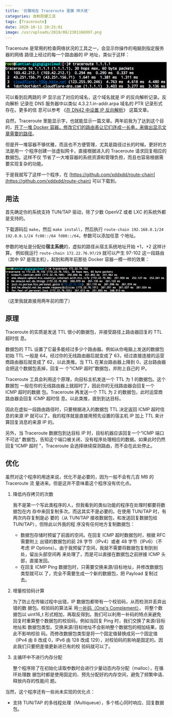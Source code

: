 ```yaml
---
title: '优雅地在 Traceroute 里膜 拜大佬'
categories: 自制软硬工具
tags: [Traceroute]
date: 2020-10-11 20:25:01
image: /usr/uploads/2018/08/2301166997.png
---
```


Traceroute 是常用的检查网络状况的工具之一，会显示你操作的电脑到指定服务器的网络
路径上经过的每一个路由器的 IP 地址，类似于这样：

![Traceroute 示例](../../../../usr/uploads/2018/08/2301166997.png)

可以看到后两跳的 IP 显示出了对应的域名，这个域名就是 IP 的反向解析记录。反向解析
记录在 DNS 服务器中以类似 4.3.2.1.in-addr.arpa 域名的 PTR 记录形式存在。更多的信
息可以参考
《[在 DN42 中设置 IP 反向解析](/article/modify-website/dn42-ip-reverse-record.lantian)》
这篇文章。

自然，Traceroute 里能显示字，也就能显示一篇文章。两年前我为了达到这个目
的，[开了一堆 Docker 容器，修改它们的路由表让它们连成一长串，来做出显示文章需要的路径](/article/modify-computer/worship-in-traceroute.lantian)。

但是开一堆容器不够优雅，而且也不方便管理，尤其是路径过长的时候。更好的方法是用一
个程序创建一张虚拟网卡，直接根据进入的 Traceroute 请求回复相应的数据包。这样不仅
节省了一大堆容器的系统资源和管理负担，而且也容易根据需要实现复杂的功能。

于是我就写了这样一个程序，在
[https://github.com/xddxdd/route-chain](https://github.com/xddxdd/route-chain)
可以下载到。

## 用法

首先确定你的系统支持 TUN/TAP 驱动，除了少数 OpenVZ 或者 LXC 的系统外都是支持的。

下载源码后 `make`，然后 `make install`，然后执行
`route-chain 192.168.0.1/24 192.0.0.1/24 fc00::/64 fd00::/64`，参数可以添加任意
个地址。

参数的地址是分配给**宿主系统**的，虚拟的路径从宿主系统地址开始 +1，+2 这样计算。
例如我运行 `route-chain 172.22.76.97/29` 就可以产生 97-102 这一段路由（其中 97
是宿主机），起到和两年前那些 Docker 容器一模一样的效果：

![Traceroute 效果](../../../../usr/uploads/2018/08/1311499371.png)

（这里我就直接用两年前的图了）

## 原理

Traceroute 的实质是发送 TTL 很小的数据包，并接受路径上路由器回复的 TTL 超时信
息。

数据包的 TTL 设置了它最多能经过多少个路由器。例如从你电脑上发送的数据包初始 TTL
一般是 64，经过你的无线路由器后就变成了 63，经过直接连接的运营商路由器后就变成了
62，以此类推。当 TTL 在某台路由器上降到 0，这台路由器会把这个数据包丢掉，回复一
个“ICMP 超时”数据包，并附上自己的 IP。

Traceroute 工具会利用这个原理，向目标主机发送一个 TTL 为 1 的数据包。这个数据包
一般在你的无线路由器上就超时了，因此你的无线路由器会回复一个 ICMP 超时的数据
包。Traceroute 再发送一个 TTL 为 2 的数据包，此时运营商路由器会回复 ICMP 超时信
息。以此类推，直到到达目标。

因此在虚拟一段路由路径时，只要根据进入的数据包 TTL 决定返回 ICMP 超时信息的来源
IP 就可以了。我的程序就是直接用预先设置的宿主机 IP 加上 TTL 来计算回复消息的来源
IP 的。

另外，当 Traceroute 数据包到达目标 IP 时，目标机器应该回复一个“ICMP 端口不可达”
数据包，告知这个端口被关闭，没有程序处理相应的数据。如果此时仍然回复“ICMP 超时
”，Traceroute 会选择继续探测路由，而不会在此处停止。

## 优化

虽然对这个程序的用途来说，优化不是必要的，因为一般不会有几百 MB 的 Traceroute 流
量进来。但是这并不意味着这个程序没有优化点。

1. 降低内存拷贝的次数

    我不是第一个写此类程序的人，但我看到的类似功能的程序在处理时都要将数据包在内
    存中来回复制多次。而这其实不是必要的。在使用 TUN/TAP 时，有两次内存复制是必
    要的（从 TUN/TAP 接收数据包，和发送回复数据包给 TUN/TAP），但除此以外我的程
    序没有任何地方复制数据包：

    - 数据包存储时预留了前面的空间。在回复 ICMP 超时数据包时，根据 RFC 需要附上
      出错的数据包的前 28 字节（IPv4）或者 48 字节（IPv6）（不考虑 IP
      Options）。由于我预留了空间，我就不需要将数据包复制到别处，留出头部空间再
      来处理了，而是可以直接在数据包之前拼接 ICMP 头部，直接发回。
    - 在回复 ICMP Ping 数据包时，只需要交换来源/目标地址，并修改数据包类型就可以
      了，完全不需要生成一个新的数据包，把 Payload 复制过去。

2. 增量校验码计算

    为了防止在传输过程中出错，IP 数据包都带有一个校验码，从而检测并丢弃出错的数
    据包。校验码的算法采
    用[一补码（One's Complement）](https://zh.wikipedia.org/wiki/%E4%B8%80%E8%A3%9C%E6%95%B8)，
    将整个数据包以 uint16_t 形式相加，再取反得到。我们可以利用一补码的特点来避免
    回复时重算整个数据包的校验码，例如当回复 Ping 时，我们交换了来源/目标地址和
    数据包类型。交换来源/目标地址不会影响整个数据包的相加结果，因此不影响校验
    码。而修改数据包类型是将一个固定值替换成另一个固定值（IPv4 由 8 改成 0，IPv6
    由 128 改成 129），对校验码的影响是固定的。因此我们只要把差值更新进已有的校
    验码就可以了。

3. 主循环中不进行内存分配

    整个程序除了在初始化读取参数时会进行少量动态内存分配（malloc），在循环处理数
    据包时都是使用固定的、预先分配好的内存空间，避免了频繁申请、释放内存的性能问
    题。

当然，这个程序还有一些尚未实现的优化点：

-   支持 TUN/TAP 的多线程处理（Multiqueue），多个核心同时响应、回复数据包。
